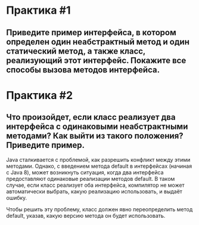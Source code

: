 # Практика #1
## Приведите пример интерфейса, в котором определен один неабстрактный метод и один статический метод, а также класс, реализующий этот интерфейс. Покажите все способы вызова методов интерфейса.

# Практика #2
## Что произойдет, если класс реализует два интерфейса с одинаковыми неабстрактными методами? Как выйти из такого положения? Приведите пример.

 Java сталкивается с проблемой, как разрешить конфликт между этими методами. Однако, с введением метода default в интерфейсах (начиная с Java 8), может возникнуть ситуация, когда два интерфейса предоставляют одинаковые реализации методов default. В таком случае, если класс реализует оба интерфейса, компилятор не может автоматически выбрать, какую реализацию использовать, и выдаёт ошибку.

Чтобы решить эту проблему, класс должен явно переопределить метод default, указав, какую версию метода он будет использовать.